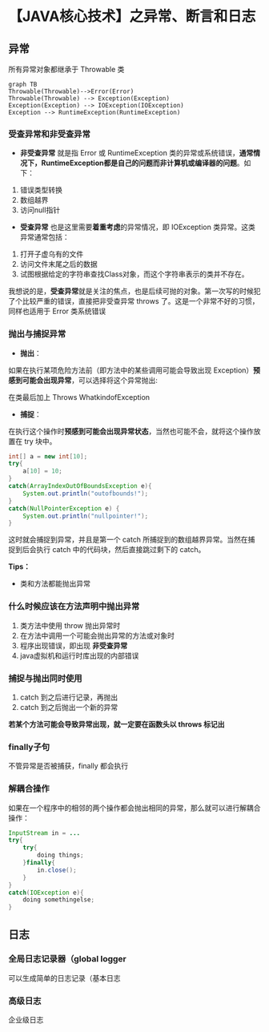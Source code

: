 # 【JAVA核心技术】之异常、断言和日志

## 异常

所有异常对象都继承于 Throwable 类 

```mermaid
graph TB
Throwable(Throwable)-->Error(Error)
Throwable(Throwable) --> Exception(Exception)
Exception(Exception) --> IOException(IOException)
Exception --> RuntimeException(RuntimeException)
```



### 受查异常和非受查异常

- **非受查异常** 就是指 Error 或 RuntimeException 类的异常或系统错误，**通常情况下，RuntimeException都是自己的问题而非计算机或编译器的问题**。如下：

1. 错误类型转换
2. 数组越界
3. 访问null指针

- **受查异常** 也是这里需要**着重考虑**的异常情况，即 IOException 类异常。这类异常通常包括：

1. 打开子虚乌有的文件
2. 访问文件末尾之后的数据
3. 试图根据给定的字符串查找Class对象，而这个字符串表示的类并不存在。



我想说的是，**受查异常**就是关注的焦点，也是后续可抛的对象。第一次写的时候犯了个比较严重的错误，直接把非受查异常 throws 了。这是一个非常不好的习惯，同样也适用于 Error 类系统错误



### 抛出与捕捉异常

- **抛出**：

如果在执行某项危险方法前（即方法中的某些调用可能会导致出现 Exception）**预感到可能会出现异常**，可以选择将这个异常抛出: 

在类最后加上 Throws WhatkindofException





- **捕捉**：

在执行这个操作时**预感到可能会出现异常状态**，当然也可能不会，就将这个操作放置在 try 块中。

```java
int[] a = new int[10];
try{
    a[10] = 10;
}
catch(ArrayIndexOutOfBoundsException e){
    System.out.println("outofbounds!");
}
catch(NullPointerException e) {
    System.out.println("nullpointer!");
}
```



这时就会捕捉到异常，并且是第一个 catch 所捕捉到的数组越界异常。当然在捕捉到后会执行 catch 中的代码块，然后直接跳过剩下的 catch。



**Tips：**

- 类和方法都能抛出异常







### 什么时候应该在方法声明中抛出异常

1. 类方法中使用 throw 抛出异常时
2. 在方法中调用一个可能会抛出异常的方法或对象时
3. 程序出现错误，即出现 **非受查异常** 
4. java虚拟机和运行时库出现的内部错误





### 捕捉与抛出同时使用

1. catch 到之后进行记录，再抛出
2. catch 到之后抛出一个新的异常



**若某个方法可能会导致异常出现，就一定要在函数头以 throws 标记出**





### finally子句

不管异常是否被捕获，finally 都会执行







### 解耦合操作

如果在一个程序中的相邻的两个操作都会抛出相同的异常，那么就可以进行解耦合操作：

```java
InputStream in = ...
try{
    try{
        doing things;
    }finally{
        in.close();
    }
}
catch(IOException e){
    doing somethingelse;
}
```





## 日志

### 全局日志记录器（global logger

可以生成简单的日志记录（基本日志



### 高级日志

企业级日志









